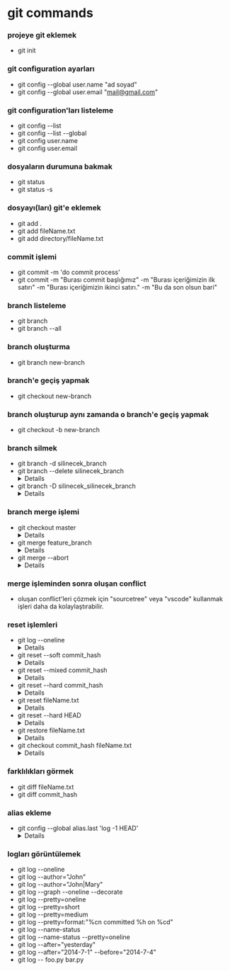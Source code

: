 # git commands

### projeye git eklemek
- git init
### git configuration ayarları
- git config --global user.name "ad soyad"
- git config --global user.email "mail@gmail.com"
### git configuration'ları listeleme
- git config --list
- git config --list --global
- git config user.name
- git config user.email
### dosyaların durumuna bakmak
- git status
- git status -s
### dosyayı(ları) git'e eklemek
- git add .
- git add fileName.txt
- git add directory/fileName.txt
### commit işlemi
- git commit -m 'do commit process'
- git commit -m "Burası commit başlığımız" -m "Burası içeriğimizin ilk satırı" -m "Burası içeriğimizin ikinci satırı." -m "Bu da son olsun bari"
### branch listeleme
- git branch
- git branch --all
### branch oluşturma
- git branch new-branch
### branch'e geçiş yapmak
- git checkout new-branch
### branch oluşturup aynı zamanda o branch'e geçiş yapmak
- git checkout -b new-branch
### branch silmek
- git branch -d silinecek_branch
- git branch --delete silinecek_branch 
    <details>
    -d ve --delete aynıdır. merge işlemini yapmadıysanız uyarı alırsınız. merge yapmadan silmek istiyorsanız force işlemi uygulamalısınız. bir sonraki işlem bunun için.
    </details>
- git branch -D silinecek_silinecek_branch 
    <details>
    büyük D, silmeye zorlar (force). yani yazdığınız kodları merge edip etmemenizi umursamaz. yazdıklarınız kaybolup gider.
    </details>
### branch merge işlemi
- git checkout master 
    <details>
    önce master branch'ine geçiş yapıyoruz. 
    </details>
- git merge feature_branch
    <details>
    şimdi ise feature_branch'ini bulunduğumuz branch'a (master) merge ediyoruz. feature_branch'da yapılan tüm değişiklikler master branch'ine gelmiş oldu.
    </details>
- git merge --abort
    <details>
    merge işlemini iptal etmek için kullanılır. 
    </details>
### merge işleminden sonra oluşan conflict
- oluşan conflict'leri çözmek için "sourcetree" veya "vscode" kullanmak işleri daha da kolaylaştırabilir. 
### reset işlemleri
- git log --oneline 
    <details>
    commit hash'ini almak için 
    </details>
- git reset --soft commit_hash 
    <details>
    --soft parametresi yaptığınız değişiklikleri korur ve staged halde tutar. commit mesajını yanlış yazdıysanız bu işlemi uyguladıktan sonra commit mesajınızı yeniden yazıp commit edebilirsiniz. 
    </details>
- git reset --mixed commit_hash 
    <details>
    --mixed parametresi ile yaptığımız commit'i geri alırız ve yaptığımız değişiklikler staged edilmemiş olarak gelir. yani "git add file_name.txt" komutuyla staged edip commit etmemiz gerekir.
    </details> 
- git reset --hard commit_hash 
    <details>
    --hard parametresiyle çalıştırırsanız yaptığınız tüm değişiklikleri silerek belirtilen commit'e gidersiniz. zamanda yolculuk yaptırır. kullanması tehlikelidir çünkü yaptığınız önemli bir şey varsa boşa gider. kullanırken DİKKATLİ OLUNUZ. 
    </details>
- git reset fileName.txt
    <details>
    stage edilen dosyayı unstaged eder. yani "git add fileName.txt" işleminin tam tersini yapar.
    </details>
- git reset --hard HEAD
    <details>
    yaptığımız tüm değişiklikleri geri alır. örneğin iki tane dosya üzerinde değişiklik yaptık ve bu değişiklikleri geri almak istiyoruz. o zaman bu komutu kullanabiliriz.
    </details>
- git restore fileName.txt
    <details>
    tüm değişiklikleri geri almak yerine sadece bir dosyadaki değişiklikleri geri almak isteyebiliriz. bunun için "restore" sözcüğünü kullanabilir. "git restore ." kullanarak yine tüm dosyalardaki değişiklikleri geri alabiliriz.
    </details>
- git checkout commit_hash fileName.txt
    <details>
    belirttiğimiz commit'teki dosyayı alıp şimdiki haliyle değiştirebiliriz.
    </details>
### farklılıkları görmek
- git diff fileName.txt
- git diff commit_hash
### alias ekleme
- git config --global alias.last 'log -1 HEAD'
    <details>
    "git last" komutu bundan sonra "git log -1 HEAD" görevini yerine getirecek. "git last" bize son commitin ayrıntılarını verecektir. 
    </details>
### logları görüntülemek
- git log --oneline
- git log --author="John"
- git log --author="John\|Mary"
- git log --graph --oneline --decorate
- git log --pretty=oneline
- git log --pretty=short
- git log --pretty=medium
- git log --pretty=format:"%cn committed %h on %cd"
- git log --name-status
- git log --name-status --pretty=oneline
- git log --after="yesterday"
- git log --after="2014-7-1" --before="2014-7-4"
- git log -- foo.py bar.py